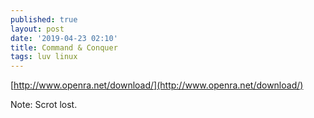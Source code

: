```yaml
---
published: true
layout: post
date: '2019-04-23 02:10'
title: Command & Conquer
tags: luv linux
---
```

[http://www.openra.net/download/](http://www.openra.net/download/)

Note: Scrot lost.

